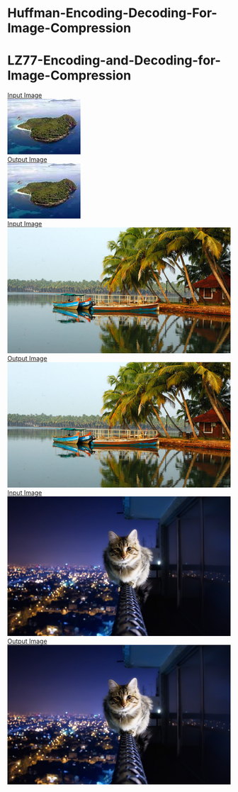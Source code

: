 # Huffman-Encoding-Decoding-For-Image-Compression
# LZ77-Encoding-and-Decoding-for-Image-Compression
[Input Image](new.jpg)                                                                                                 
![Input Image](new.jpg)<br>
[Output Image](uncompressed.png)                                                                           
![Output Image](uncompressed.png)<br>
[Input Image](ksd.jpg)                                                                                      
![Input Image](ksd.jpg)<br>
[Output Image](uncompressed_ksd.png)                                                                 
![Output Image](uncompressed_ksd.png)<br>
[Input Image](cat.jpg)
![Input Image](cat.jpg)<br>
[Output Image](uncompressed_cat.png)
![Output Image](uncompressed_cat.png)
